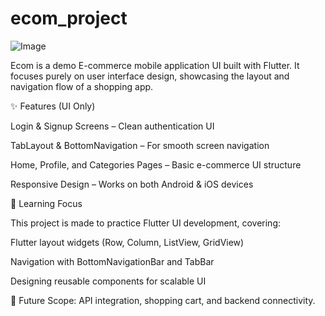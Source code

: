 # ecom_project

![Image](https://github.com/user-attachments/assets/944682b4-7e9c-43b8-a7ab-d48b8df4446b)

Ecom is a demo E-commerce mobile application UI built with Flutter.
It focuses purely on user interface design, showcasing the layout and navigation flow of a shopping app.

✨ Features (UI Only)

Login & Signup Screens – Clean authentication UI

TabLayout & BottomNavigation – For smooth screen navigation

Home, Profile, and Categories Pages – Basic e-commerce UI structure

Responsive Design – Works on both Android & iOS devices

🎯 Learning Focus

This project is made to practice Flutter UI development, covering:

Flutter layout widgets (Row, Column, ListView, GridView)

Navigation with BottomNavigationBar and TabBar

Designing reusable components for scalable UI

🚀 Future Scope: API integration, shopping cart, and backend connectivity.

